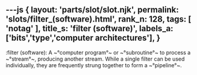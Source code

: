 ---js
{
  layout: 'parts/slot/slot.njk',
  permalink: 'slots/filter_(software).html',
  rank_n: 128,
  tags: [ 'notag' ],
  title_s: 'filter (software)',
  labels_a: ['bits','type','computer architectures'],
}
---
:filter (software):
A ~°computer program°~ or ~°subroutine°~ to process a ~°stream°~, producing another stream. While a single filter can be used individually, they are frequently strung together to form a ~°pipeline°~.
